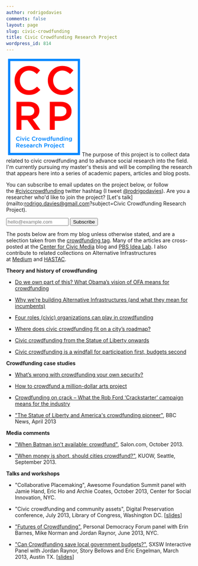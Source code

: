 ```yaml
---
author: rodrigodavies
comments: false
layout: page
slug: civic-crowdfunding
title: Civic Crowdfunding Research Project
wordpress_id: 814
---
```


<img src="logo_white.png" class="nocircle">The purpose of this project is to collect data related to civic crowdfunding and to advance social research into the field. I'm currently pursuing my master's thesis and will be compiling the research that appears here into a series of academic papers, articles and blog posts.

You can subscribe to email updates on the project below, or follow the [#civiccrowdfunding](https://twitter.com/search?q=civiccrowdfunding) twitter hashtag (I tweet [@rodrigodavies](http://twitter.com/rodrigodavies)). Are you a researcher who'd like to join the project? [Let's talk](mailto:rodrigo.davies@gmail.com?subject=Civic Crowdfunding Research Project).

<p>
<form class="form-inline" id="mc-embedded-subscribe-form" action="http://rodrigodavies.us5.list-manage.com/subscribe/post?u=de978e08f4c1fc492f3be830d&amp;id=3cdf68e61c" method="post" name="mc-embedded-subscribe-form" novalidate="" target="_blank">
<input class="email" id="mce-EMAIL" type="email" name="EMAIL" placeholder="hello@example.com" required="" size="18" value=""> <input class="btn btn-danger" type="submit" name="subscribe" value="Subscribe">
</form>
</p>

The posts below are from my blog unless otherwise stated, and are a selection taken from the [crowdfunding tag](http://rodrigodavies.com/blog/tag/crowdfunding/). Many of the articles are cross-posted at the [Center for Civic Media](http://civic.mit.edu/users/rodrigodavies) blog and [PBS Idea Lab](http://www.pbs.org/idealab/author/rdavies/). I also contribute to related collections on Alternative Infrastructures at [Medium](https://medium.com/alternative-infrastructures) and [HASTAC](http://www.hastac.org/groups/alternative-infrastructures). 


**Theory and history of crowdfunding**
	
  * [Do we own part of this? What Obama’s vision of OFA means for crowdfunding](http://rodrigodavies.com/blog/2013/10/02/do-we-own-part-of-this-what-obamas-vision-of-ofa-means-for-crowdfunding/)

  * [Why we’re building Alternative Infrastructures (and what they mean for incumbents)](http://rodrigodavies.com/blog/2013/09/09/why-were-building-alternative-infrastructures-and-what-they-mean-for-incumbents/)

  * [Four roles (civic) organizations can play in crowdfunding](http://rodrigodavies.com/blog/2013/07/24/four-roles-civic-organizations-can-play-in-crowdfunding/)

  * [Where does civic crowdfunding fit on a city’s roadmap?](http://rodrigodavies.com/blog/2013/06/15/where-does-civic-crowdfunding-fit-on-a-city-roadmap/)

  * [Civic crowdfunding from the Statue of Liberty onwards](http://rodrigodavies.com/blog/2013/02/19/civic-crowdfunding-from-the-statue-of-liberty-to-now/)
	
  * [Civic crowdfunding is a windfall for participation first, budgets second](http://rodrigodavies.com/blog/2013/01/17/civic-crowdfunding-is-a-windfall-for-participation-not-budgets/)


**Crowdfunding case studies**
	
  * [What’s wrong with crowdfunding your own security?](http://rodrigodavies.com/blog/2013/10/10/whats-wrong-with-crowdfunding-your-own-security/)
	
  * [How to crowdfund a million-dollar arts project](http://rodrigodavies.com/blog/2013/09/16/how-to-crowdfund-a-million-dollar-arts-project/)
	
  * [Crowdfunding on crack – What the Rob Ford ‘Crackstarter’ campaign means for the industry](http://rodrigodavies.com/blog/2013/05/22/crowdfunding-on-crack/)
	
  * ["The Statue of Liberty and America's crowdfunding pioneer"](http://www.bbc.co.uk/news/magazine-21932675), BBC News, April 2013


**Media comments**
	
  * ["When Batman isn't available: crowdfund"](www.salon.com/2013/10/11/when_batman_isnt_available_crowd_fund/), Salon.com, October 2013.
	
  * ["When money is short, should cities crowdfund?"](http://kuow.org/post/when-money-short-should-cities-crowdfund), KUOW, Seattle, September 2013.


**Talks and workshops**

  * "Collaborative Placemaking", Awesome Foundation Summit panel with Jamie Hand, Eric Ho and Archie Coates, October 2013, Center for Social Innovation, NYC. 

  * "Civic crowdfunding and community assets", Digital Preservation conference, July 2013, Library of Congress, Washington DC. [[slides](http://www.rodrigodavies.com/ccf/LoC_presentation_RD.pdf)]

  * ["Futures of Crowdfunding"](http://personaldemocracy.com/conferences/nyc/2013/program), Personal Democracy Forum panel with Erin Barnes, Mike Norman and Jordan Raynor, June 2013, NYC.

  * ["Can Crowdfunding save local government budgets?"](http://schedule.sxsw.com/2013/events/event_IAP984), SXSW Interactive Panel with Jordan Raynor, Story Bellows and Eric Engelman, March 2013, Austin TX. [[slides](civic_crowdfunding_pres.pdf)]



